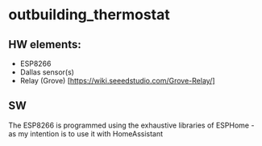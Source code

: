 # outbuilding_thermostat

## HW elements:
 - ESP8266
 - Dallas sensor(s)
 - Relay (Grove) [https://wiki.seeedstudio.com/Grove-Relay/]

## SW 
The ESP8266 is programmed using the exhaustive libraries of ESPHome - as my intention is to use it with HomeAssistant
